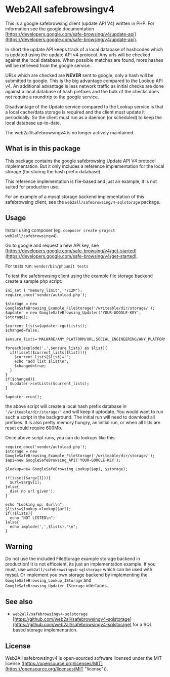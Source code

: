 # Web2All safebrowsingv4

This is a google safebrowsing client (update API V4) written in PHP.
For information see the google documentation [https://developers.google.com/safe-browsing/v4/update-api](https://developers.google.com/safe-browsing/v4/update-api).

In short the update API keeps track of a local database of hashcodes which is updated using the update API v4 protocol. Any urls will be checked against the local database. When possible matches are found, more hashes will be retrieved from the google service. 

URLs which are checked are **NEVER** sent to google, only a hash will be submitted to google. This is the big advantage compared to the Lookup API v4. An additional advantage is less network traffic as initial checks are done against a local database of hash prefixes and the bulk of the checks does not require a roundtrip to the google service.

Disadvantage of the Update service compared to the Lookup service is that a local cache/data storage is required and the client must update it periodically. So the client must run as a daemon (or scheduled) to keep the local database up-to-date.

The web2all/safebrowsingv4 is no longer actively maintained.

## What is in this package ##

This package contains the google safebrowsing Update API V4 protocol implementation. But it only includes a reference implementation for the local storage (for storing the hash prefix database).

This reference implementation is file-based and just an example, it is not suited for production use.

For an example of a mysql storage backend implementation of this safebrowsing client, see the `web2all/safebrowsingv4-sqlstorage` package.

## Usage ##

Install using composer (eg. `composer create-project web2all/safebrowsingv4`).

Go to google and request a new API key, see [https://developers.google.com/safe-browsing/v4/get-started](https://developers.google.com/safe-browsing/v4/get-started).

For tests run:
`vendor/bin/phpunit tests`

To test the safebrowsing client using the example file storage backend create a sample php script:

    ini_set ( "memory_limit", "712M");
    require_once('vendor/autoload.php');
    
    $storage = new GoogleSafeBrowsing_Example_FileStorage('/writeable/dir/storage/');
    $updater = new GoogleSafeBrowsing_Updater('YOUR-GOOGLE-KEY', $storage);

    $current_lists=$updater->getLists();
    $changed=false;

    $ensure_lists='MALWARE/ANY_PLATFORM/URL,SOCIAL_ENGINEERING/ANY_PLATFORM/URL,UNWANTED_SOFTWARE/ANY_PLATFORM/URL,POTENTIALLY_HARMFUL_APPLICATION/ANDROID/URL,POTENTIALLY_HARMFUL_APPLICATION/IOS/URL';

    foreach(explode(',',$ensure_lists) as $list){
      if(!isset($current_lists[$list])){
        $current_lists[$list]='';
        echo "add list $list\n";
        $changed=true;
      }
    }
    if($changed){
      $updater->setLists($current_lists);
    }

    $updater->run();

the above script will create a local hash prefix database in `'/writeable/dir/storage/'` and will keep it uptodate. You would want to run such a script in the background. The initial run will need to download all prefixes. It is also pretty memory hungry, an initial run, or when all lists are reset could require 600Mb.

Once above script runs, you can do lookups like this:

    require_once('vendor/autoload.php');
    $storage = new GoogleSafeBrowsing_Example_FileStorage('/writeable/dir/storage/');
    $api=new GoogleSafeBrowsing_API('YOUR-GOOGLE-KEY');
    
    $lookup=new GoogleSafeBrowsing_Lookup($api, $storage);

    if(isset($argv[1])){
      $url=$argv[1];
    }else{
      die('no url given');
    }

    echo "Looking up: $url\n";
    $lists=$lookup->lookup($url);
    if(!$lists){
      echo "NOT LISTED\n";
    }else{
      echo implode(',',$lists)."\n";
    }

## Warning ##

Do not use the included FileStorage example storage backend in production! It is not efficeient, its just an implementation example. If you must, use `web2all/safebrowsingv4-sqlstorage` which can be used with mysql. Or implement you own storage backend by implementing the `GoogleSafeBrowsing_Lookup_IStorage` and `GoogleSafeBrowsing_Updater_IStorage` interfaces.

## See also ##

- `web2all/safebrowsingv4-sqlstorage` [https://github.com/web2all/safebrowsingv4-sqlstorage](https://github.com/web2all/safebrowsingv4-sqlstorage) for a SQL based storage implementation.

## License ##

Web2All safebrowsingv4 is open-sourced software licensed under the MIT license ([https://opensource.org/licenses/MIT](https://opensource.org/licenses/MIT "license")).
